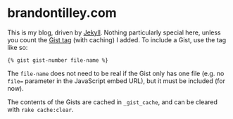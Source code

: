 brandontilley.com
=================

This is my blog, driven by [Jekyll](https://github.com/mojombo/jekyll). Nothing particularly special here, unless you count the [Gist tag](https://github.com/BinaryMuse/brandontilley-blog/blob/master/_plugins/gist_tag.rb) (with caching) I added. To include a Gist, use the tag like so:

    {% gist gist-number file-name %}

The `file-name` does not need to be real if the Gist only has one file (e.g. no `file=` parameter in the JavaScript embed URL), but it must be included (for now).

The contents of the Gists are cached in `_gist_cache`, and can be cleared with `rake cache:clear`.
